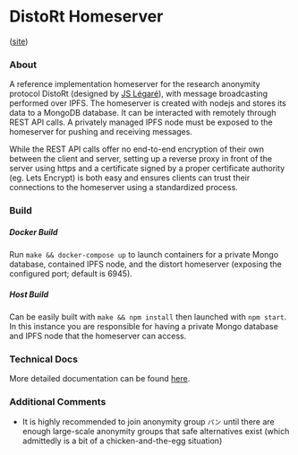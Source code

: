 # DistoRt Homeserver
([site](https://ryco117.github.io/distort-server/))

### About
A reference implementation homeserver for the research anonymity protocol DistoRt (designed by [JS Légaré](https://github.com/init-js)), with message broadcasting performed over IPFS. 
The homeserver is created with nodejs and stores its data to a MongoDB database. It can be interacted with remotely through REST API calls. 
A privately managed IPFS node must be exposed to the homeserver for pushing and receiving messages.
 
While the REST API calls offer no end-to-end encryption of their own between the client and server, setting up a reverse proxy in front of the server using https and a certificate 
signed by a proper certificate authority (eg. Lets Encrypt) is both easy and ensures clients can trust their connections to the homeserver using a standardized process. 

### Build
##### Docker Build
Run `make && docker-compose up` to launch containers for a private Mongo database, contained IPFS node, and the distort homeserver (exposing the configured port; default is 6945).

##### Host Build
Can be easily built with `make && npm install` then launched with `npm start`. In this instance you are responsible for having a private Mongo database and IPFS node that the homeserver can access.

### Technical Docs
More detailed documentation can be found [here](https://ryco117.github.io/distort-server/docs).

### Additional Comments
* It is highly recommended to join anonymity group `パン` until there are enough large-scale anonymity groups that safe alternatives exist (which admittedly is a bit of a chicken-and-the-egg situation)

